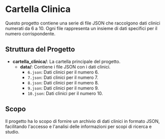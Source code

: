 # Cartella Clinica

Questo progetto contiene una serie di file JSON che raccolgono dati clinici numerati da 6 a 10. Ogni file rappresenta un insieme di dati specifici per il numero corrispondente.

## Struttura del Progetto

- **cartella_clinica/**: La cartella principale del progetto.
  - **data/**: Contiene i file JSON con i dati clinici.
    - `6.json`: Dati clinici per il numero 6.
    - `7.json`: Dati clinici per il numero 7.
    - `8.json`: Dati clinici per il numero 8.
    - `9.json`: Dati clinici per il numero 9.
    - `10.json`: Dati clinici per il numero 10.
  
## Scopo

Il progetto ha lo scopo di fornire un archivio di dati clinici in formato JSON, facilitando l'accesso e l'analisi delle informazioni per scopi di ricerca e studio.